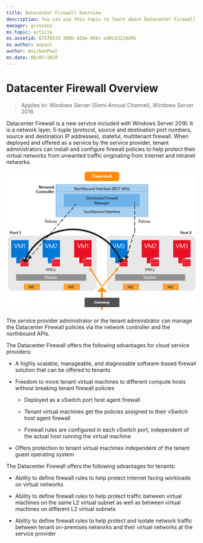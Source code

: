 ```yaml
---
title: Datacenter Firewall Overview
description: You can use this topic to learn about Datacenter Firewall, which is a network layer, 5-tuple (protocol, source and destination port numbers, source and destination IP addresses), stateful, multitenant firewall in Windows Server 2016.
manager: grcusanz
ms.topic: article
ms.assetid: 67576533-206b-428a-956c-ed8c53218d9b
ms.author: anpaul
author: AnirbanPaul
ms.date: 08/07/2020
---
```

# Datacenter Firewall Overview

>Applies to: Windows Server (Semi-Annual Channel), Windows Server 2016

Datacenter Firewall is a new service included with Windows Server 2016. It is a network layer, 5-tuple (protocol, source and destination port numbers, source and destination IP addresses), stateful, multitenant firewall. When deployed and offered as a service by the service provider, tenant administrators can install and configure firewall policies to help protect their virtual networks from unwanted traffic originating from Internet and intranet networks.

![Datacenter Firewall in the network stack](../../../media/Datacenter-Firewall-Overview/MultitenantFirewallOverview2.png)

The service provider administrator or the tenant administrator can manage the Datacenter Firewall policies via the network controller and the northbound APIs.

The Datacenter Firewall offers the following advantages for cloud service providers:

-   A highly scalable, manageable, and diagnosable software-based firewall solution that can be offered to tenants

-   Freedom to move tenant virtual machines to different compute hosts without breaking tenant firewall policies

    -   Deployed as a vSwitch port host agent firewall

    -   Tenant virtual machines get the policies assigned to their vSwitch host agent firewall

    -   Firewall rules are configured in each vSwitch port, independent of the actual host running the virtual machine

-   Offers protection to tenant virtual machines independent of the tenant guest operating system

The Datacenter Firewall offers the following advantages for tenants:

-   Ability to define firewall rules to help protect Internet facing workloads on virtual networks

-   Ability to define firewall rules to help protect traffic between virtual machines on the same L2 virtual subnet as well as between virtual machines on different L2 virtual subnets

-   Ability to define firewall rules to help protect and isolate network traffic between tenant on-premises networks and their virtual networks at the service provider



